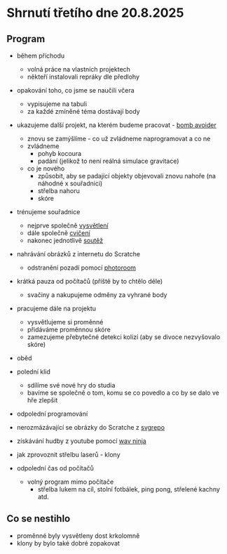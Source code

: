 # Shrnutí třetího dne 20.8.2025

## Program

- během příchodu
  - volná práce na vlastních projektech
  - někteří instalovali repráky dle předlohy

- opakování toho, co jsme se naučili včera
  - vypisujeme na tabuli
  - za každé zmíněné téma dostávají body

- ukazujeme další projekt, na kterém budeme pracovat - [bomb avoider](https://scratch.mit.edu/projects/1207521759/)
  - znovu se zamýšlíme - co už zvládneme naprogramovat a co ne
  - zvládneme
    - pohyb kocoura
    - padání (jelikož to není reálná simulace gravitace)
  - co je nového
    - způsobit, aby se padající objekty objevovali znovu nahoře (na náhodné x souřadnici)
    - střelba nahoru
    - skóre

- trénujeme souřadnice
  - nejprve společně [vysvětlení](https://scratch.mit.edu/projects/1206917950/)
  - dále společně [cvičení](https://scratch.mit.edu/projects/897685199)
  - nakonec jednotlivě [soutěž](https://scratch.mit.edu/projects/1206923972)

- nahrávání obrázků z internetu do Scratche
  - odstranění pozadí pomocí [photoroom](https://www.photoroom.com/tools/background-remover)

- krátká pauza od počítačů (příště by to chtělo déle)
  - svačiny a nakupujeme odměny za vyhrané body

- pracujeme dále na projektu
  - vysvětlujeme si proměnné
  - přidáváme proměnnou skóre
  - zamezujeme přebytečné detekci kolizí (aby se divoce nezvyšovalo skóre)

- oběd

- polední klid
  - sdílíme své nové hry do studia 
  - bavíme se společně o tom, komu se co povedlo a co by se dalo ve hře zlepšit

- odpolední programování
- nerozmázávající se obrázky do Scratche z [svgrepo](https://www.svgrepo.com/)
- získávání hudby z youtube pomocí [wav ninja](https://wav.ninja/)
- jak zprovoznit střelbu laserů - klony

- odpolední čas od počítačů
  - volný program mimo počítače
    - střelba lukem na cíl, stolní fotbálek, ping pong, střelené kachny atd.

## Co se nestihlo

- proměnné byly vysvětleny dost krkolomně
- klony by bylo také dobré zopakovat
